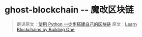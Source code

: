 # ghost-blockchain -- 魔改区块链

> 翻译原文：[使用 Python 一步步搭建自己的区块链](https://pythoncaff.com/topics/82/build-your-own-block-chain-step-by-step-with-python)
> 原文：[Learn Blockchains by Building One](https://hackernoon.com/learn-blockchains-by-building-one-117428612f46)
